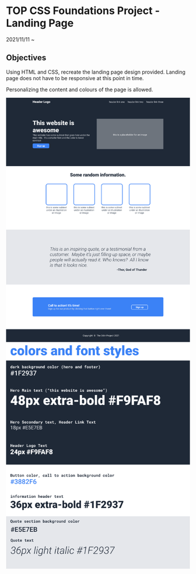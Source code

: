 # TOP CSS Foundations Project - Landing Page
2021/11/11 ~

## Objectives

Using HTML and CSS, recreate the landing page design provided.
  Landing page does not have to be responsive at this point in time.

Personalizing the content and colours of the page is allowed.

![Landing Page Design Ref](lpdesignref.png)
![Landing Page Text and Colours Ref](textandcoloursref.png)
